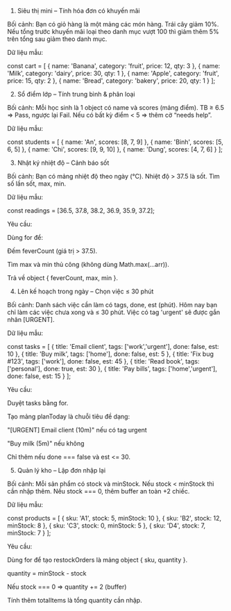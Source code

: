 1) Siêu thị mini – Tính hóa đơn có khuyến mãi

Bối cảnh: Bạn có giỏ hàng là một mảng các món hàng. Trái cây giảm 10%. Nếu tổng trước khuyến mãi loại theo danh mục vượt 100 thì giảm thêm 5% trên tổng sau giảm theo danh mục.

Dữ liệu mẫu:

const cart = [
  { name: 'Banana', category: 'fruit', price: 12, qty: 3 },
  { name: 'Milk',   category: 'dairy', price: 30, qty: 1 },
  { name: 'Apple',  category: 'fruit', price: 15, qty: 2 },
  { name: 'Bread',  category: 'bakery', price: 20, qty: 1 }
];


2) Sổ điểm lớp – Tính trung bình & phân loại

Bối cảnh: Mỗi học sinh là 1 object có name và scores (mảng điểm). TB ≥ 6.5 ⇒ Pass, ngược lại Fail. Nếu có bất kỳ điểm < 5 ⇒ thêm cờ “needs help”.

Dữ liệu mẫu:

const students = [
  { name: 'An',   scores: [8, 7, 9] },
  { name: 'Binh', scores: [5, 6, 5] },
  { name: 'Chi',  scores: [9, 9, 10] },
  { name: 'Dung', scores: [4, 7, 6] }
];


3) Nhật ký nhiệt độ – Cảnh báo sốt

Bối cảnh: Bạn có mảng nhiệt độ theo ngày (°C). Nhiệt độ > 37.5 là sốt. Tìm số lần sốt, max, min.

Dữ liệu mẫu:

const readings = [36.5, 37.8, 38.2, 36.9, 35.9, 37.2];


Yêu cầu:

Dùng for để:

Đếm feverCount (giá trị > 37.5).

Tìm max và min thủ công (không dùng Math.max(...arr)).

Trả về object { feverCount, max, min }.

4) Lên kế hoạch trong ngày – Chọn việc ≤ 30 phút

Bối cảnh: Danh sách việc cần làm có tags, done, est (phút). Hôm nay bạn chỉ làm các việc chưa xong và ≤ 30 phút. Việc có tag 'urgent' sẽ được gắn nhãn [URGENT].

Dữ liệu mẫu:

const tasks = [
  { title: 'Email client', tags: ['work','urgent'], done: false, est: 10 },
  { title: 'Buy milk',     tags: ['home'],          done: false, est: 5  },
  { title: 'Fix bug #123', tags: ['work'],          done: false, est: 45 },
  { title: 'Read book',    tags: ['personal'],      done: true,  est: 30 },
  { title: 'Pay bills',    tags: ['home','urgent'], done: false, est: 15 }
];


Yêu cầu:

Duyệt tasks bằng for.

Tạo mảng planToday là chuỗi tiêu đề dạng:

"[URGENT] Email client (10m)" nếu có tag urgent

"Buy milk (5m)" nếu không

Chỉ thêm nếu done === false và est <= 30.



5) Quản lý kho – Lập đơn nhập lại

Bối cảnh: Mỗi sản phẩm có stock và minStock. Nếu stock < minStock thì cần nhập thêm. Nếu stock === 0, thêm buffer an toàn +2 chiếc.

Dữ liệu mẫu:

const products = [
  { sku: 'A1', stock: 5,  minStock: 10 },
  { sku: 'B2', stock: 12, minStock: 8  },
  { sku: 'C3', stock: 0,  minStock: 5  },
  { sku: 'D4', stock: 7,  minStock: 7  }
];


Yêu cầu:

Dùng for để tạo restockOrders là mảng object { sku, quantity }.

quantity = minStock - stock

Nếu stock === 0 ⇒ quantity += 2 (buffer)

Tính thêm totalItems là tổng quantity cần nhập.